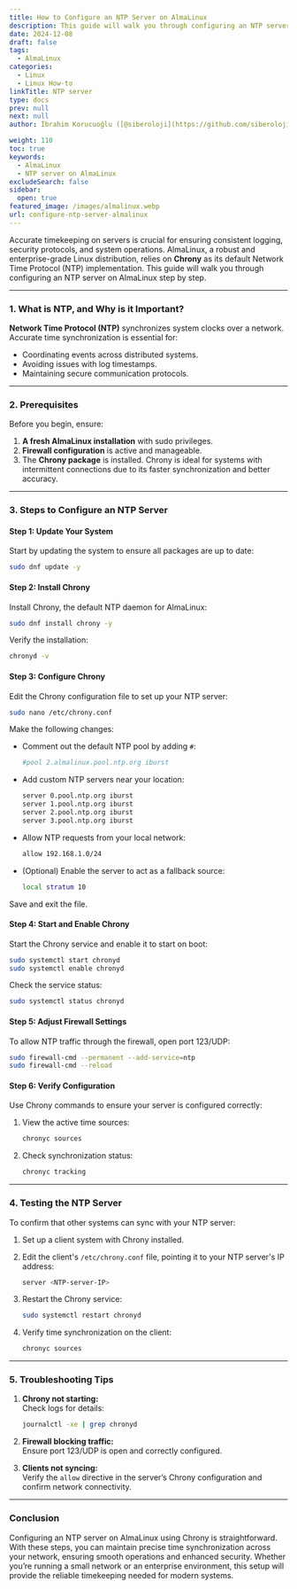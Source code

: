 ```yaml
---
title: How to Configure an NTP Server on AlmaLinux
description: This guide will walk you through configuring an NTP server on AlmaLinux, step by step.
date: 2024-12-08
draft: false
tags:
  - AlmaLinux
categories:
  - Linux
  - Linux How-to
linkTitle: NTP server
type: docs
prev: null
next: null
author: İbrahim Korucuoğlu ([@siberoloji](https://github.com/siberoloji))

weight: 110
toc: true
keywords:
  - AlmaLinux
  - NTP server on AlmaLinux
excludeSearch: false
sidebar:
  open: true
featured_image: /images/almalinux.webp
url: configure-ntp-server-almalinux
---
```

Accurate timekeeping on servers is crucial for ensuring consistent logging, security protocols, and system operations. AlmaLinux, a robust and enterprise-grade Linux distribution, relies on **Chrony** as its default Network Time Protocol (NTP) implementation. This guide will walk you through configuring an NTP server on AlmaLinux step by step.

---

### 1. **What is NTP, and Why is it Important?**

**Network Time Protocol (NTP)** synchronizes system clocks over a network. Accurate time synchronization is essential for:

- Coordinating events across distributed systems.
- Avoiding issues with log timestamps.
- Maintaining secure communication protocols.

---

### 2. **Prerequisites**

Before you begin, ensure:

1. **A fresh AlmaLinux installation** with sudo privileges.
2. **Firewall configuration** is active and manageable.
3. The **Chrony package** is installed. Chrony is ideal for systems with intermittent connections due to its faster synchronization and better accuracy.

---

### 3. **Steps to Configure an NTP Server**

#### **Step 1: Update Your System**

Start by updating the system to ensure all packages are up to date:

```bash
sudo dnf update -y
```

#### **Step 2: Install Chrony**

Install Chrony, the default NTP daemon for AlmaLinux:

```bash
sudo dnf install chrony -y
```

Verify the installation:

```bash
chronyd -v
```

#### **Step 3: Configure Chrony**

Edit the Chrony configuration file to set up your NTP server:

```bash
sudo nano /etc/chrony.conf
```

Make the following changes:

- Comment out the default NTP pool by adding `#`:

  ```bash
  #pool 2.almalinux.pool.ntp.org iburst
  ```

- Add custom NTP servers near your location:

  ```bash
  server 0.pool.ntp.org iburst
  server 1.pool.ntp.org iburst
  server 2.pool.ntp.org iburst
  server 3.pool.ntp.org iburst
  ```

- Allow NTP requests from your local network:

  ```bash
  allow 192.168.1.0/24
  ```

- (Optional) Enable the server to act as a fallback source:

  ```bash
  local stratum 10
  ```

Save and exit the file.

#### **Step 4: Start and Enable Chrony**

Start the Chrony service and enable it to start on boot:

```bash
sudo systemctl start chronyd
sudo systemctl enable chronyd
```

Check the service status:

```bash
sudo systemctl status chronyd
```

#### **Step 5: Adjust Firewall Settings**

To allow NTP traffic through the firewall, open port 123/UDP:

```bash
sudo firewall-cmd --permanent --add-service=ntp
sudo firewall-cmd --reload
```

#### **Step 6: Verify Configuration**

Use Chrony commands to ensure your server is configured correctly:

1. View the active time sources:

   ```bash
   chronyc sources
   ```

2. Check synchronization status:

   ```bash
   chronyc tracking
   ```

---

### 4. **Testing the NTP Server**

To confirm that other systems can sync with your NTP server:

1. Set up a client system with Chrony installed.
2. Edit the client's `/etc/chrony.conf` file, pointing it to your NTP server's IP address:

   ```bash
   server <NTP-server-IP>
   ```

3. Restart the Chrony service:

   ```bash
   sudo systemctl restart chronyd
   ```

4. Verify time synchronization on the client:

   ```bash
   chronyc sources
   ```

---

### 5. **Troubleshooting Tips**

1. **Chrony not starting:**  
   Check logs for details:

   ```bash
   journalctl -xe | grep chronyd
   ```

2. **Firewall blocking traffic:**  
   Ensure port 123/UDP is open and correctly configured.

3. **Clients not syncing:**  
   Verify the `allow` directive in the server’s Chrony configuration and confirm network connectivity.

---

### Conclusion

Configuring an NTP server on AlmaLinux using Chrony is straightforward. With these steps, you can maintain precise time synchronization across your network, ensuring smooth operations and enhanced security. Whether you’re running a small network or an enterprise environment, this setup will provide the reliable timekeeping needed for modern systems.
